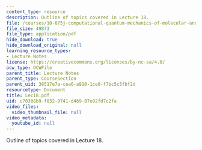 ```yaml
---
content_type: resource
description: Outline of topics covered in Lecture 18.
file: /courses/10-675j-computational-quantum-mechanics-of-molecular-and-extended-systems-fall-2004/c70308b9f0329741d46907e92fd7c2fa_Lec18.pdf
file_size: 49873
file_type: application/pdf
hide_download: true
hide_download_original: null
learning_resource_types:
- Lecture Notes
license: https://creativecommons.org/licenses/by-nc-sa/4.0/
ocw_type: OCWFile
parent_title: Lecture Notes
parent_type: CourseSection
parent_uid: 38517e7a-cea0-a910-1ce8-f7bc5c5fbf2d
resourcetype: Document
title: Lec18.pdf
uid: c70308b9-f032-9741-d469-07e92fd7c2fa
video_files:
  video_thumbnail_file: null
video_metadata:
  youtube_id: null
---
```

Outline of topics covered in Lecture 18.